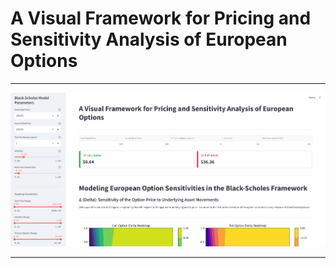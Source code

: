 # A Visual Framework for Pricing and Sensitivity Analysis of European Options

---

![dashboard](https://github.com/ArmandtErasmus/black_scholes_options_pricing/blob/main/BSM_FRAMEWORK.png)

---
